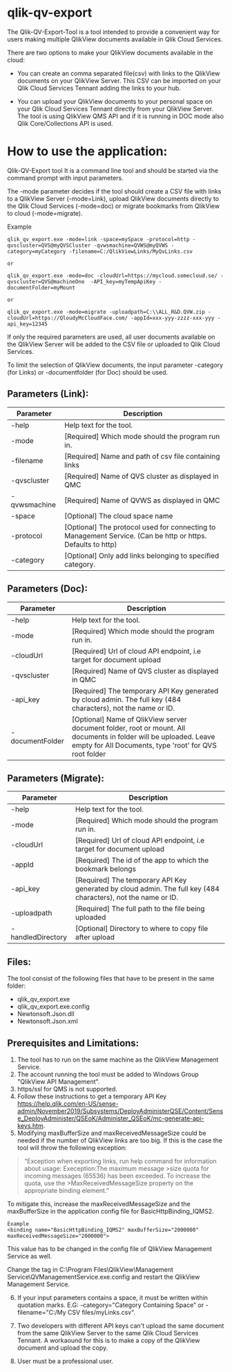 


# qlik-qv-export
The Qlik-QV-Export-Tool is a tool intended to provide a convenient way for users making multiple QlikView documents available in Qlik Cloud Services.

There are two options to make your QlikView documents available in the cloud:

* You can create an comma separated file(csv) with links to the QlikView documents on your QlikView Server. This CSV can be imported on your Qlik Cloud Services Tennant adding the links to your hub.

* You can upload your QlikView documents to your personal space on your Qlik Cloud Services Tennant directly from your QlikView Server.
The tool is using QlikView QMS API and if it is running in DOC mode also Qlik Core/Collections API is used.

# How to use the application:
Qlik-QV-Export tool It is a command line tool and should be started via the command prompt with input parameters.

The -mode parameter decides if the tool should create a CSV file with links to a QlikView Server (-mode=Link), upload QlikView documents directly to the Qlik Cloud Services (-mode=doc) or migrate bookmarks from QlikView to cloud (-mode=migrate).

Example
```
qlik_qv_export.exe -mode=link -space=mySpace -protocol=http -qvscluster=QVS@myQVSCluster -qvwsmachine=QVWS@myQVWS -category=myCategory -filename=C:/QlikViewLinks/MyQvLinks.csv
 
or

qlik_qv_export.exe -mode=doc -cloudUrl=https://mycloud.somecloud.se/ -qvscluster=QVS@machineOne  -API_key=myTempApiKey -documentFolder=myMount

or

qlik_qv_export.exe -mode=migrate -uploadpath=C:\\ALL_R&D.QVW.zip -cloudUrl=https://QloudyMcCloudFace.com/ -appId=xxx-yyy-zzzz-xxx-yyy -api_key=12345
```
If only the required parameters are used, all user documents available on the QlikView Server will be added to the CSV file or uploaded to Qlik Cloud Services.

To limit the selection of QlikView documents, the input parameter -category (for Links) or -documentfolder (for Doc) should be used.

## Parameters (Link):

Parameter | Description
------------ | -------------
 -help |	Help text for the tool.
 -mode |	[Required] Which mode should the program run in.
-filename |	[Required] Name and path of csv file containing links
-qvscluster	| [Required] Name of QVS cluster as displayed in QMC
-qvwsmachine |	[Required] Name of QVWS as displayed in QMC
-space |	[Optional] The cloud space name
-protocol |	[Optional] The protocol used for connecting to Management Service. (Can be http or https. Defaults to http)
-category | 	[Optional] Only add links belonging to specified category. 


## Parameters (Doc):
Parameter | Description
------------ | -------------
 -help |	Help text for the tool.
-mode |	[Required] Which mode should the program run in.
-cloudUrl |	[Required] Url of cloud API endpoint, i.e target for document upload
-qvscluster |	[Required] Name of QVS cluster as displayed in QMC
-api_key |	[Required] The temporary API Key generated by cloud admin. The full key (484 characters), not the name or ID. 
-documentFolder	| [Optional] Name of QlikView server document folder, root or mount. All documents in folder will be uploaded. Leave empty for All Documents, type 'root' for QVS root folder

## Parameters (Migrate):
Parameter | Description
------------ | -------------
 -help |	Help text for the tool.
-mode |	[Required] Which mode should the program run in.
-cloudUrl |	[Required] Url of cloud API endpoint, i.e target for document upload
-appId |	[Required] The id of the app to which the bookmark belongs
-api_key |	[Required] The temporary API Key generated by cloud admin. The full key (484 characters), not the name or ID. 
-uploadpath	| [Required] The full path to the file being uploaded
-handledDirectory | [Optional] Directory to where to copy file after upload



## Files:
The tool consist of the following files that have to be present in the same folder:

* qlik_qv_export.exe
* qlik_qv_export.exe.config
* Newtonsoft.Json.dll
* Newtonsoft.Json.xml

## Prerequisites and Limitations:
1. The tool has to run on the same machine as the QlikView Management Service.
2. The account running the tool must be added to Windows Group "QlikView API Management".
3. https/ssl for QMS is not supported.
4. Follow these instructions to get a temporary API Key https://help.qlik.com/en-US/sense-admin/November2019/Subsystems/DeployAdministerQSE/Content/Sense_DeployAdminister/QSEoK/Administer_QSEoK/mc-generate-api-keys.htm.
5. Modifying maxBufferSize and maxReceivedMessageSize could be needed if the number of QlikView links are too big. If this is the case the tool will throw the following exception:


>“Exception when exporting links, run help command for information about usage: Exeception:The maximum message >size quota for incoming messages (65536) has been exceeded. To increase the quota, use the >MaxReceivedMessageSize property on the appropriate binding element.” 

         

To mitigate this, increase the maxReceivedMessageSize and the maxBufferSize in the application config file for BasicHttpBinding_IQMS2.


```
Example
<binding name="BasicHttpBinding_IQMS2" maxBufferSize="2000000" maxReceivedMessageSize="2000000">
```

This value has to be changed in the config file of QlikView Management Service as well.

Change the tag <MaxReceivedMessageSize> in C:\Program Files\QlikView\Management Service\QVManagementService.exe.config and restart the QlikView Management Service.

6. If your input parameters contains a space, it must be written within quotation marks. E.G: -category="Category Containing Space" or -filename="C:/My CSV files/myLinks.csv". 

7. Two developers with different API keys can't upload the same document from the same QlikView Server to the same Qlik Cloud Services Tennant. A workaound for this is to make a copy of the QlikView document and upload the copy.
8. User must be a professional user. 